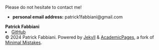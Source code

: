 <!doctype html><html lang="it" class="no-js"><head><meta charset="utf-8"> <!-- begin SEO --><title> Patrick Fabbiani </title><meta property="og:locale" content="it-IT"><meta property="og:site_name" content="Patrick Fabbiani"><meta property="og:title" content="Patrick Fabbiani"><link rel="canonical" href="https://patrick2734.github.io/"><meta property="og:url" content="https://patrick2734.github.io/"><meta property="og:description" content="About me"> <script type="application/ld+json"> { "@context" : "http://schema.org", "@type" : "Person", "name" : "Patrick Fabbiani", "url" : "https://patrick2734.github.io", "sameAs" : null } </script> <!-- end SEO --><link href="https://patrick2734.github.io/feed.xml" type="application/atom+xml" rel="alternate" title="Patrick Fabbiani Feed"> <!-- http://t.co/dKP3o1e --><meta name="HandheldFriendly" content="True"><meta name="MobileOptimized" content="320"><meta name="viewport" content="width=device-width, initial-scale=1.0"> <script> document.documentElement.className = document.documentElement.className.replace(/\bno-js\b/g, '') + ' js '; </script> <!-- For all browsers --><link rel="stylesheet" href="https://patrick2734.github.io/assets/css/main.css"><p>Please do not hesitate to contact me!</p><ul><li><strong>personal email address:</strong> patrick1fabbiani@gmail.com</li></ul></section><footer class="page__meta"></footer></div></article></div><div class="page__footer"><footer> <strong>Patrick Fabbiani</strong> <li><a href="http://github.com/Patrick2734"><i class="fab fa-github" aria-hidden="true"></i> GitHub</a></li><!--<li><a href="https://patrick2734.github.io/feed.xml"><i class="fa fa-fw fa-rss-square" aria-hidden="true"></i> Feed</a></li>--></ul></div><div class="page__footer-copyright">&copy; 2024 Patrick Fabbiani. Powered by <a href="http://jekyllrb.com" rel="nofollow">Jekyll</a> &amp; <a href="https://github.com/academicpages/academicpages.github.io">AcademicPages</a>, a fork of <a href="https://mademistakes.com/work/minimal-mistakes-jekyll-theme/" rel="nofollow">Minimal Mistakes</a>.</div></footer></div><script src="https://patrick2734.github.io/assets/js/main.min.js"></script> <script> (function(i,s,o,g,r,a,m){i['GoogleAnalyticsObject']=r;i[r]=i[r]||function(){ (i[r].q=i[r].q||[]).push(arguments)},i[r].l=1*new Date();a=s.createElement(o), m=s.getElementsByTagName(o)[0];a.async=1;a.src=g;m.parentNode.insertBefore(a,m) })(window,document,'script','//www.google-analytics.com/analytics.js','ga'); ga('create', '', 'auto'); ga('send', 'pageview'); </script></body></html>
